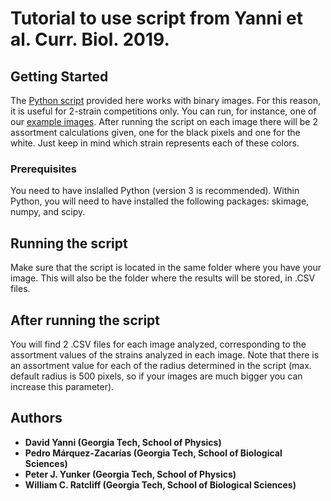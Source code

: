 # Tutorial to use script from Yanni et al. Curr. Biol. 2019.

## Getting Started

The [Python script](https://github.com/PedroSapichu/Yanni_etal_CB2019/blob/master/ScriptAssortment.py) provided here works with binary images. For this reason, it is useful for 2-strain competitions only. You can run, for instance, one of our [example images](https://github.com/PedroSapichu/Yanni_etal_CB2019/blob/master/HighAssortment.png). After running the script on each image there will be 2 assortment calculations given, one for the black pixels and one for the white. Just keep in mind which strain represents each of these colors.

### Prerequisites

You need to have inslalled Python (version 3 is recommended). Within Python, you will need to have installed the following packages: skimage, numpy, and scipy. 

## Running the script

Make sure that the script is located in the same folder where you have your image. This will also be the folder where the results will be stored, in .CSV files. 

## After running the script

You will find 2 .CSV files for each image analyzed, corresponding to the assortment values of the strains analyzed in each image. Note that there is an assortment value for each of the radius determined in the script (max. default radius is 500 pixels, so if your images are much bigger you can increase this parameter). 

## Authors

* **David Yanni (Georgia Tech, School of Physics)** 
* **Pedro Márquez-Zacarías (Georgia Tech, School of Biological Sciences)**
* **Peter J. Yunker (Georgia Tech, School of Physics)**
* **William C. Ratcliff (Georgia Tech, School of Biological Sciences)**
